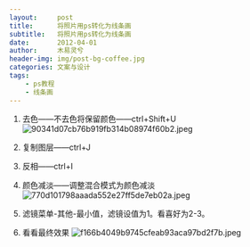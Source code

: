 ```yaml
---
layout:     post
title:      将照片用ps转化为线条画
subtitle:   将照片用ps转化为线条画
date:       2012-04-01
author:     木易灵兮
header-img: img/post-bg-coffee.jpg
categories: 文案与设计
tags:
    - ps教程
    - 线条画
---
```


1. 去色——不去色将保留颜色——ctrl+Shift+U
![90341d07cb76b919fb314b08974f60b2.jpeg](en-resource://database/532:0)
2. 复制图层——ctrl+J
3. 反相——ctrl+I
4. 颜色减淡——调整混合模式为颜色减淡
![770d101798aaada552e27ff5de7eb02a.jpeg](en-resource://database/530:0)

5. 滤镜菜单-其他-最小值，滤镜设值为1。看喜好为2-3。
6. 看看最终效果
![f166b4049b9745cfeab93aca97bd2f7b.jpeg](en-resource://database/534:0)

